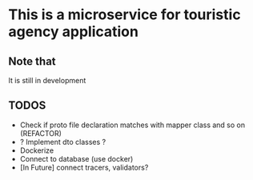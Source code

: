 # This is a microservice for touristic agency application

## Note that

It is still in development

## TODOS

- Check if proto file declaration matches with mapper class and so on (REFACTOR)
- ? Implement dto classes ?
- Dockerize
- Connect to database (use docker)
- [In Future] connect tracers, validators?
